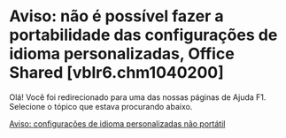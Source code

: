 
# Aviso: não é possível fazer a portabilidade das configurações de idioma personalizadas, Office Shared [vblr6.chm1040200]

Olá! Você foi redirecionado para uma das nossas páginas de Ajuda F1. Selecione o tópico que estava procurando abaixo.

[Aviso: configurações de idioma personalizadas não portátil](http://msdn.microsoft.com/library/a23a1fd7-2995-cab0-0be2-74cd84a3a98a%28Office.15%29.aspx)
